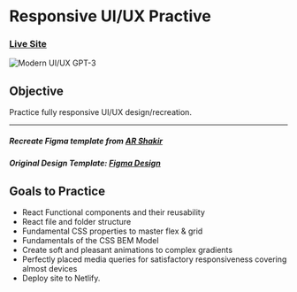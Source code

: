 # Responsive UI/UX Practive
### [Live Site](https://gpt-template-redesign.netlify.app/)

![Modern UI/UX GPT-3](https://i.ibb.co/TR5LW9z/image.png)

## Objective
Practice fully responsive UI/UX design/recreation. 

---

##### Recreate Figma template from [AR Shakir](https://www.arshakir.com/for-followers)
##### Original Design Template: [Figma Design](https://www.figma.com/file/lz9lLpFHMxHm2odnwM3R0z/gpt3?node-id=0%3A15)

## Goals to Practice
- React Functional components and their reusability
- React file and folder structure
- Fundamental CSS properties to master flex & grid
- Fundamentals of the CSS BEM Model
- Create soft and pleasant animations to complex gradients
- Perfectly placed media queries for satisfactory responsiveness covering almost devices
- Deploy site to Netlify.